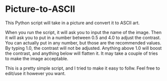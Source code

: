 Picture-to-ASCII
================

This Python script will take in a picture and convert it to ASCII art.

When you run the script, it will ask you to input the name of the image.  Then it will ask you to put in a number between 0.5 and 4.0 to adjust the contrast.  You can actually put in any number, but those are the recommended values.  By typing 1.0, the contrast will not be adjusted.  Anything above 1.0 will boost the contrast, and anything below will flatten it.  It may take a couple of tries to make the image acceptable.

This is a pretty simple script, and I tried to make it easy to follw.  Feel free to edit/use it however you want.
